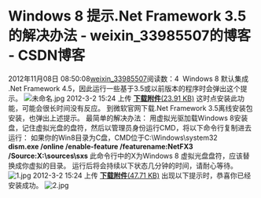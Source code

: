 # Windows 8 提示.Net Framework 3.5的解决办法 - weixin_33985507的博客 - CSDN博客
2012年11月08日 08:50:08[weixin_33985507](https://me.csdn.net/weixin_33985507)阅读数：4
 Windows 8 默认集成 .Net Framework 4.5，因此运行一些基于3.5或以前版本的程序时会弹出这个提示。
![未命名.jpg](http://static.pb.pbcdn.com/data/attachment/forum/201203/02/1524304pmk0gvjossb2o4s.jpg.thumb.jpg)
2012-3-2 15:24 上传
[**下载附件**(23.91 KB)](http://bbs.pcbeta.com/forum.php?mod=attachment&aid=MjcxMDMyOHxiN2UwM2I0OXwxMzUyMzM1NjI1fDB8OTg0NjEx&nothumb=yes)
这时点安装此功能，可能会很长时间没有反应。
到微软官网下载.Net Framework 3.5离线安装包安装，也弹出上述提示。
最简单的解决办法：
用虚拟光驱加载Windows 8安装盘，记住虚拟光盘的盘符，然后以管理员身份运行CMD，将以下命令行复制进去运行：
如果你的Win8目录为C盘，CMD位于C:\Windows\system32\
**dism.exe /online /enable-feature /featurename:NetFX3 /Source:X:\sources\sxs**
此命令行中的X为Windows 8 虚拟光盘盘符，应该替换成你虚拟的目录。
运行后将会持续以下状态几分钟的时间，请耐心等待。
![1.jpg](http://static.pb.pbcdn.com/data/attachment/forum/201203/02/15242851qpz5s05uuyos55.jpg.thumb.jpg)
2012-3-2 15:24 上传
[**下载附件**(47.71 KB)](http://bbs.pcbeta.com/forum.php?mod=attachment&aid=MjcxMDMyNnxhNThjM2FhZXwxMzUyMzM1NjI1fDB8OTg0NjEx&nothumb=yes)
出现以下提示时，恭喜你已经安装成功。
![2.jpg](http://static.pb.pbcdn.com/data/attachment/forum/201203/02/152429ueg2ehfk5fdq2h8t.jpg.thumb.jpg)
